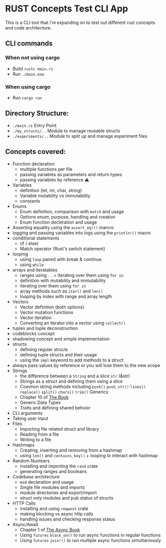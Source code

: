 # RUST Concepts Test CLI App
This is a CLI tool that I'm expanding on to test out different rust concepts and code architecture. 

## CLI commands
### When not using cargo
* Build `rustc main.rs`
* Run `./main.exe`

### When using cargo
* Run `cargo run`

## Directory Structure:
* `./main.rs` Entry Point
* `./my_structs/..` Module to manage reusable structs
* `./experiments/..` Module to split up and manage experiment files

## Concepts covered:
* Function declaration
    * multiple functions per file
    * passing variables as parameters and return types
    * passing variables by reference ⚠
* Variables
    * definition (let, int, char, string)
    * Variable mutability vs immutability 
    * constants
* Enums
    * Enum definition, comparison with `match` and usage
    * Options enum, purpose, handling and creation
    * Enum function decleration and usage
* Asserting equality using the `assert_eq!()` marcro
* logging and passing variables into logs using the `println!()` macro
* conditional statements
    * (if / else)
    * Match operator (Rust's switch statement)
* looping
    * using `loop` paired with break & continue
    * using `while`
* arrays and iteratables
    * ranges using `..` + iterating over them using `for in`
    * definition with mutability and immutability
    * iterating over them using `for in`
    * array methods such as `iter()` and `len()`
    * looping by index with range and array length
* Vectors
    * Vector definition (both options)
    * Vector mutation functions
    * Vector iteration
    * Converting an iterator into a vector using `collect()`
* tuples and tuple deconstruction
* codeblocks concept
* shadowing concept and simple implementation
* structs
    * defining regular structs
    * defining tuple structs and their usage
    * using the `impl` keyword to add methods to a struct
* always pass values by reference or you will lose them to the new scope
* Strings
    * the difference between a `String` and a slice `str` (&str)
    * Strings as a struct and defining them using a slice 
    * Common string methods including `push()` `push_str()` `lines()` `replace()` `split()` `chars()` `trim()`
Generics
    * Chapter 10 of [The Book](https://doc.rust-lang.org/book/)
    * Generic Data Types
    * Traits and defining shared behvior
* CLI arguments
* Taking user input
* Files
    * Importing file related struct and library
    * Reading from a file
    * Writing to a file
* Hashmaps
    * Creating, inserting and removing from a hashmap
    * using `len()` and `contains_key()` + looping to interact with hashmap
* Random Numbers
    * installing and importing the `rand` crate 
    * generating ranges and booleans
* Codebase architecture
    * `mod` decleration and usage
    * Single file modules and imports
    * module directories and export/import
    * struct only modules and pub status of structs
* HTTP Calls
    * installing and using `reqwest` crate
    * making blocking vs async http calls
    * handling issues and checking response status
* Async/Await
    * Chapter 1 of [The Async Book](https://rust-lang.github.io/async-book)
    * Using `futures` `block_on()` to run async functions in regular functions
    * Using `futures` `join!()` to run multiple async functions simultaniously 